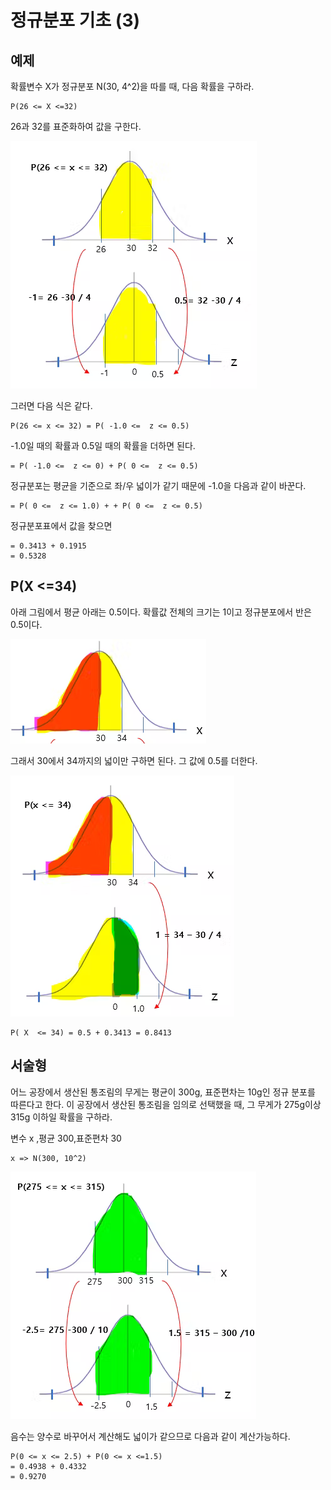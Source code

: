 # 정규분포 기초 (3)

## 예제 

확률변수 X가 정규분포 N(30, 4^2)을 따를 때, 다음 확률을 구하라. 

```
P(26 <= X <=32)
```


26과 32를 표준화하여 값을 구한다. 


![](../../.gitbook/assets/da/normal/normal17.png)

그러면 다음 식은 같다. 
```
P(26 <= x <= 32) = P( -1.0 <=  z <= 0.5)
```


-1.0일 때의 확률과 0.5일 때의 확률을 더하면 된다. 

```
= P( -1.0 <=  z <= 0) + P( 0 <=  z <= 0.5)
```


정규분포는 평균을 기준으로 좌/우 넓이가 같기 때문에 
-1.0을 다음과 같이 바꾼다. 


```
= P( 0 <=  z <= 1.0) + + P( 0 <=  z <= 0.5)
```

정규분포표에서 값을 찾으면 
```
= 0.3413 + 0.1915
= 0.5328
```


## P(X <=34)
아래 그림에서 평균 아래는 0.5이다. 확률값 전체의 크기는 1이고 정규분포에서 반은 0.5이다. 


![](../../.gitbook/assets/da/normal/normal18.png)



그래서 30에서 34까지의 넓이만 구하면 된다. 그 값에 0.5를 더한다. 


![](../../.gitbook/assets/da/normal/normal19.png)


```
P( X  <= 34) = 0.5 + 0.3413 = 0.8413
```



## 서술형
어느 공장에서 생산된 통조림의 무게는 평균이 300g, 표준편차는 10g인 정규 분포를 따른다고 한다. 이 공장에서 생산된 통조림을 임의로 선택했을 때, 그 무게가 275g이상 315g 이하일 확률을 구하라. 



변수 x ,평균 300,표준편차 30 

```
x => N(300, 10^2)
```


![](../../.gitbook/assets/da/normal/normal20.png)


음수는 양수로 바꾸어서 계산해도 넓이가 같으므로 다음과 같이 계산가능하다. 

```
P(0 <= x <= 2.5) + P(0 <= x <=1.5)
= 0.4938 + 0.4332
= 0.9270
```

